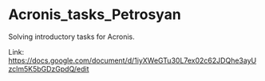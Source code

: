# Acronis_tasks_Petrosyan
Solving introductory tasks for Acronis.

Link: https://docs.google.com/document/d/1iyXWeGTu30L7ex02c62JDQhe3ayUzclm5K5bGDzGpdQ/edit
